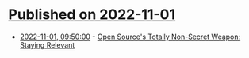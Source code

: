 # [Published on 2022-11-01](index.md)

* [2022-11-01, 09:50:00](https://soylentnews.org/article.pl?sid=22/10/31/1849236&from=rss) - [Open Source's Totally Non-Secret Weapon: Staying Relevant](https://soylentnews.org/article.pl?sid=22/10/31/1849236&from=rss)
